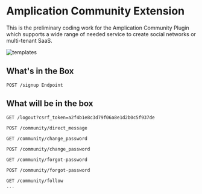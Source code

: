 # Amplication Community Extension

This is the preliminary coding work for the Amplication Community Plugin which supports a wide range of needed service to create social networks or multi-tenant SaaS.

![templates](https://github.com/zdanl/amplication-community-extension/assets/114028070/a6d624bc-4a56-4d20-8dbe-985bdf9ca842)

## What's in the Box

``POST /signup Endpoint``

## What will be in the box

```
GET /logout?csrf_token=a2f4b1e8c3d79f06a8e1d2b0c5f937de

POST /community/direct_message

GET /community/change_password

POST /community/change_password

GET /community/forgot-password

POST /community/forgot-password

GET /community/follow
...
```

